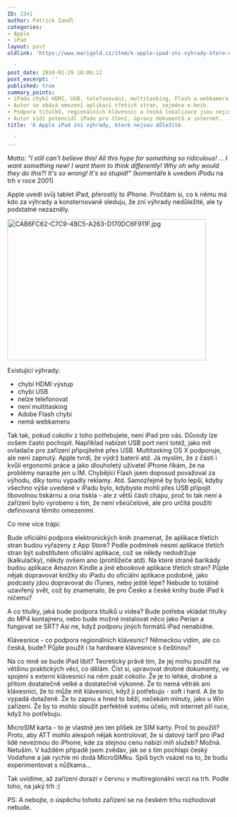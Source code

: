 ```yaml
---
ID: 2341
author: Patrick Zandl
categories:
- Apple
- iPad
layout: post
oldlink: 'https://www.marigold.cz/item/k-apple-ipad-zni-vyhrady-ktere-nejsou-dulezite

  '
post_date: 2010-01-29 10:06:12
post_excerpt: ''
published: true
summary_points:
- iPadu chybí HDMI, USB, telefonování, multitasking, Flash a webkamera.
- Autor se obává omezení aplikací třetích stran, zejména e-knih.
- Podpora titulků, regionálních klávesnic a česká lokalizace jsou nejisté.
- Autor vidí potenciál iPadu pro čtení, úpravy dokumentů a internet.
title: 'K Apple iPad zní výhrady, které nejsou důležité

  '
---
```


Motto: <em>"I still can't believe this! All this hype for something so ridiculous! ... I want something new! I want them to think differently! Why oh why would they do this?! It's so wrong! It's so stupid!"</em> (komentáře k uvedení iPodu na trh v roce 2001)

Apple uvedl svůj tablet iPad, přerostlý to iPhone. Pročítám si, co k němu má kdo za výhrady a konsternovaně sleduju, že zní výhrady nedůležité, ale ty podstatné nezazněly. 

<img src="http://www.marigold.cz/wp-content/uploads/cab6fc62-c7c9-4bc5-a263-d170dc6f911f.jpg" alt="CAB6FC62-C7C9-4BC5-A263-D170DC6F911F.jpg" border="0" width="450" height="320" align="center" />

Existující výhrady:

<ul>
<li>chybí HDMI výstup</li>
<li>chybí USB</li>
<li>nelze telefonovat</li>
<li>není multitasking</li>
<li>Adobe Flash chybí</li>
<li>nemá webkameru</li>
</ul>

Tak tak, pokud cokoliv z toho potřebujete, není iPad pro vás. Důvody lze ovšem často pochopit. Například nabízet USB port není totéž, jako mít ovladače pro zařízení připojitelné přes USB. Multitasking OS X podporuje, ale není zapnutý. Apple tvrdí, že výdrž baterií atd. Já myslím, že z části i kvůli ergonomii práce a jako dlouholetý uživatel iPhone říkám, že na problémy narazíte jen u IM. Chybějící Flash jsem doposud považoval za výhodu, díky tomu vypadly reklamy. Atd. Samozřejmě by bylo lepší, kdyby všechno výše uvedené v iPadu bylo, kdybyste mohli přes USB připojit libovolnou tiskárnu a ona tiskla - ale z větší části chápu, proč to tak není a zařízení bylo vyrobeno s tím, že není všeúčelové, ale pro určitá použití definovaná těmito omezeními. 

Co mne více trápí:

Bude oficiální podpora elektronických knih znamenat, že aplikace třetích stran budou vyřazeny z App Store? Podle podmínek nesmí aplikace třetích stran být substitutem oficiální aplikace, což se někdy nedodržuje (kalkulačky), někdy ovšem ano (prohlížeče atd). Na které straně barikády budou aplikace Amazon Kindle a jiné ebookové aplikace třetích stran? Půjde nějak dopravovat knížky do iPadu do oficiální aplikace podobně, jako podcasty jdou dopravovat do iTunes, nebo ještě lépe? Nebude to totálně uzavřený svět, což by znamenalo, že pro Česko a české knihy bude iPad k ničemu?

A co titulky, jaká bude podpora titulků u videa? Bude potřeba vkládat titulky do MP4 kontajneru, nebo bude možné instalovat něco jako Perian a fungovat se SRT? Asi ne, když podporu jiných formátů iPad nenabídne. 

Klávesnice - co podpora regionálních klávesnic? Německou vidím, ale co česká, bude? Půjde použít i ta hardware klávesnice s češtinou?

Na co mně se bude iPad líbit? Teoreticky právě tím, že jej mohu použít na většinu praktických věcí, co dělám. Číst si, upravovat drobné dokumenty, ve spojení s externí klávesnicí na něm psát cokoliv. Že je to lehké, drobné a přitom dostatečně velké a dostatečně výkonné. Že to nemá větrák ani klávesnici, že to může mít klávesnici, když ji potřebuju - soft i hard. A že to vypadá dotaženě. Že to zapnu a hned to běží, nečekám minuty, jako u Win zařízení. Že by to mohlo sloužit perfektně svému účelu, mít internet při ruce, když ho potřebuju. 

MicroSIM karta - to je vlastně jen ten plíšek ze SIM karty. Proč to použili? Proto, aby ATT mohlo alespoň nějak kontrolovat, že si datový tarif pro iPad lidé nevezmou do iPhone, kde za stejnou cenu nabízí míň služeb? Možná. Netuším. V každém případě jsem zvědav, jak se s tím pochlapí český Vodafone a jak rychle mi dodá MicroSIMku. Spíš bych vsázel na to, že budu experimentovat s nůžkama...

Tak uvidíme, až zařízení dorazí v červnu v multiregionální verzi na trh. Podle toho, na jaký trh :)

PS: A nebojte, o úspěchu tohoto zařízení se na českém trhu rozhodovat nebude.